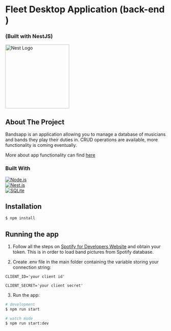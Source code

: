 <p align="center">

  <h1>Fleet Desktop Application (back-end )</h1>
  <h3> (Built with NestJS) </h3>
  <a href="http://nestjs.com/" target="blank"><img src="https://nestjs.com/img/logo-small.svg" width="200" alt="Nest Logo"/></a>
</p>

<!-- ABOUT THE PROJECT -->

## About The Project

Bandsapp is an application allowing you to manage a database of musicians and bands they play their duties in. CRUD operations are available, more functionality is coming eventually.

More about app functionality can find [here](https://github.com/Alexit0/BandsAppReact)

### Built With

[![Node.js][Node.js-badge]][Node.js-url] <br>
[![Nest.js][Nest.js-badge]][Nest.js-url] <br>
[![SQLite][SQLite-badge]][SQLite-url] <br>

## Installation

```bash
$ npm install
```

## Running the app

1. Follow all the steps on [Spotify for Developers Website](https://developer.spotify.com/documentation/web-api/tutorials/getting-started) and obtain your token. This is in order to load band pictures from Spotify database.

2. Create .env file in the main folder containing the variable storing your connection string:

```
CLIENT_ID='your client id'
```
```
CLIENT_SECRET='your client secret'
```

3. Run the app:

```bash
# development
$ npm run start

# watch mode
$ npm run start:dev

```

<!-- MARKDOWN LINKS & IMAGES -->
<!-- https://www.markdownguide.org/basic-syntax/#reference-style-links -->

[Node.js-badge]: https://img.shields.io/badge/Node.js-18.15.0-43853D?style=for-the-badge&logo=node.js&logoColor=white
[Node.js-url]: https://nodejs.org/
[Nest.js-badge]: https://img.shields.io/badge/Nest.js-v10.0-red?style=for-the-badge
[Nest.js-url]: https://nestjs.com/
[SQLite-badge]: https://img.shields.io/badge/SQLite-3.41.1-003B57?style=for-the-badge&logo=sqlite&logoColor=white
[SQLite-url]: https://www.sqlite.org/index.html
[circleci-image]: https://img.shields.io/circleci/build/github/nestjs/nest/master?token=abc123def456
[circleci-url]: https://circleci.com/gh/nestjs/nest
